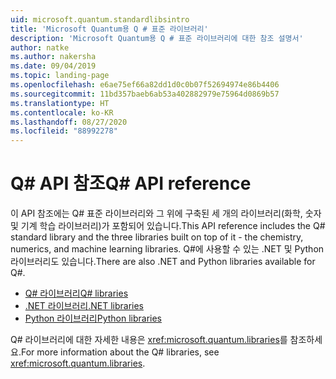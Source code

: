 ```yaml
---
uid: microsoft.quantum.standardlibsintro
title: 'Microsoft Quantum용 Q # 표준 라이브러리'
description: 'Microsoft Quantum용 Q # 표준 라이브러리에 대한 참조 설명서'
author: natke
ms.author: nakersha
ms.date: 09/04/2019
ms.topic: landing-page
ms.openlocfilehash: e6ae75ef66a82dd1d0c0b07f52694974e86b4406
ms.sourcegitcommit: 11bd357baeb6ab53a402882979e75964d0869b57
ms.translationtype: HT
ms.contentlocale: ko-KR
ms.lasthandoff: 08/27/2020
ms.locfileid: "88992278"
---
```

# <a name="q-api-reference"></a><span data-ttu-id="f0488-103">Q# API 참조</span><span class="sxs-lookup"><span data-stu-id="f0488-103">Q# API reference</span></span> #

<span data-ttu-id="f0488-104">이 API 참조에는 Q# 표준 라이브러리와 그 위에 구축된 세 개의 라이브러리(화학, 숫자 및 기계 학습 라이브러리)가 포함되어 있습니다.</span><span class="sxs-lookup"><span data-stu-id="f0488-104">This API reference includes the Q# standard library and the three libraries built on top of it - the chemistry, numerics, and machine learning libraries.</span></span> <span data-ttu-id="f0488-105">Q#에 사용할 수 있는 .NET 및 Python 라이브러리도 있습니다.</span><span class="sxs-lookup"><span data-stu-id="f0488-105">There are also .NET and Python libraries available for Q#.</span></span>

- [<span data-ttu-id="f0488-106">Q# 라이브러리</span><span class="sxs-lookup"><span data-stu-id="f0488-106">Q# libraries</span></span>](xref:microsoft.quantum.qsharplibintro)
- [<span data-ttu-id="f0488-107">.NET 라이브러리</span><span class="sxs-lookup"><span data-stu-id="f0488-107">.NET libraries</span></span>](xref:microsoft.quantum.dotnetlibsintro)
- [<span data-ttu-id="f0488-108">Python 라이브러리</span><span class="sxs-lookup"><span data-stu-id="f0488-108">Python libraries</span></span>](https://docs.microsoft.com/python/qsharp-core/qsharp)

<span data-ttu-id="f0488-109">Q# 라이브러리에 대한 자세한 내용은 <xref:microsoft.quantum.libraries>를 참조하세요.</span><span class="sxs-lookup"><span data-stu-id="f0488-109">For more information about the Q# libraries, see <xref:microsoft.quantum.libraries>.</span></span>

